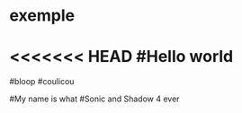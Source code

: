 # exemple

<<<<<<< HEAD
#Hello world
=======
#bloop
#coulicou

#My name is what 
#Sonic and Shadow 4 ever
